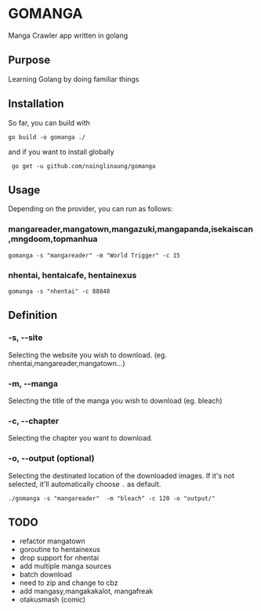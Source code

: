 # GOMANGA #


Manga Crawler app written in golang


## Purpose ##

Learning Golang by doing familiar things 


## Installation ##

So far, you can build with  

``` go build -o gomanga ./ ```

and if you want to install globally 

``` go get -u github.com/nainglinaung/gomanga```


## Usage ##

Depending on the provider, you can run as follows:

### mangareader,mangatown,mangazuki,mangapanda,isekaiscan,mngdoom,topmanhua ###

```gomanga -s "mangareader" -m "World Trigger" -c 15```

### nhentai, hentaicafe, hentainexus ###

```gomanga -s "nhentai" -c 88848 ```


## Definition ##

### -s, --site ###

Selecting the website you wish to download. (eg. nhentai,mangareader,mangatown...)

### -m, --manga ##

Selecting the title of the manga you wish to download (eg. bleach)

### -c, --chapter ###

Selecting the chapter you want to download.

### -o, --output (optional) ###

Selecting the destinated location of the downloaded images. If it's not selected, it'll automatically choose `.` as default.

``` ./gomanga -s "mangareader"  -m "bleach" -c 120 -o "output/" ```

## TODO ##

- refactor mangatown
- goroutine to hentainexus 
- drop support for nhentai
- add multiple manga sources 
- batch download 
- need to zip and change to cbz 
- add mangasy,mangakakalot, mangafreak
- otakusmash (comic)


